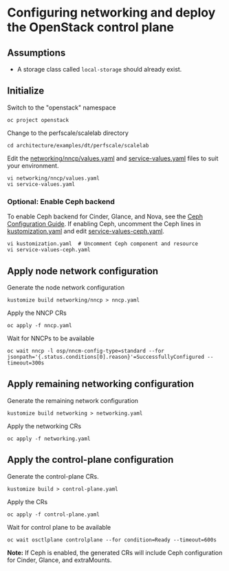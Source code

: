 # Configuring networking and deploy the OpenStack control plane

## Assumptions

- A storage class called `local-storage` should already exist.

## Initialize

Switch to the "openstack" namespace
```
oc project openstack
```
Change to the perfscale/scalelab directory
```
cd architecture/examples/dt/perfscale/scalelab
```
Edit the [networking/nncp/values.yaml](networking/nncp/values.yaml) and
[service-values.yaml](service-values.yaml) files to suit 
your environment.
```
vi networking/nncp/values.yaml
vi service-values.yaml
```

### Optional: Enable Ceph backend

To enable Ceph backend for Cinder, Glance, and Nova, see the [Ceph Configuration Guide](ceph.md).
If enabling Ceph, uncomment the Ceph lines in [kustomization.yaml](kustomization.yaml) and edit
[service-values-ceph.yaml](service-values-ceph.yaml).
```
vi kustomization.yaml  # Uncomment Ceph component and resource
vi service-values-ceph.yaml
```

## Apply node network configuration

Generate the node network configuration
```
kustomize build networking/nncp > nncp.yaml
```

Apply the NNCP CRs
```
oc apply -f nncp.yaml
```
Wait for NNCPs to be available
```
oc wait nncp -l osp/nncm-config-type=standard --for jsonpath='{.status.conditions[0].reason}'=SuccessfullyConfigured --timeout=300s
```

## Apply remaining networking configuration

Generate the remaining network configuration
```
kustomize build networking > networking.yaml
```
Apply the networking CRs
```
oc apply -f networking.yaml
```

## Apply the control-plane configuration

Generate the control-plane CRs.
```
kustomize build > control-plane.yaml
```
Apply the CRs
```
oc apply -f control-plane.yaml
```

Wait for control plane to be available
```
oc wait osctlplane controlplane --for condition=Ready --timeout=600s
```

**Note:** If Ceph is enabled, the generated CRs will include Ceph configuration for Cinder, Glance, and extraMounts.